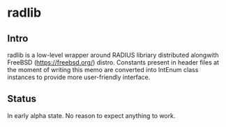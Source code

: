 # radlib

## Intro
radlib is a low-level wrapper around RADIUS libriary distributed alongwith
FreeBSD (https://freebsd.org/) distro. Constants present in header files at
the moment of writing this memo are converted into IntEnum class instances
to provide more user-friendly interface.

## Status
In early alpha state. No reason to expect anything to work.
